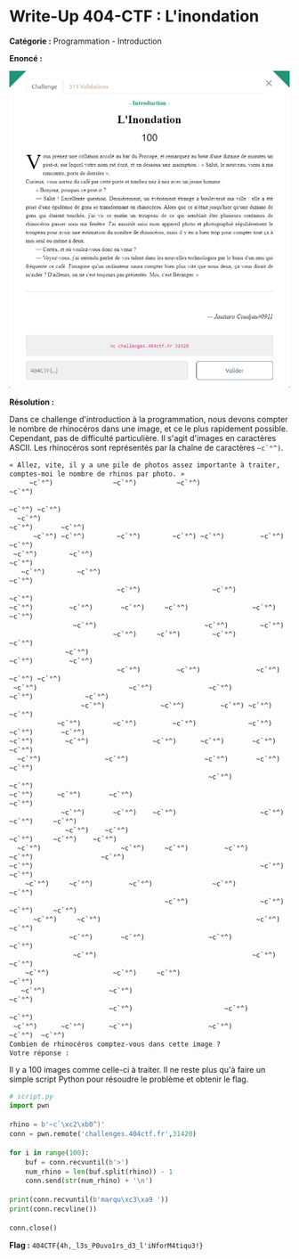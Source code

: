 # Write-Up 404-CTF : L'inondation

__Catégorie :__ Programmation - Introduction

**Enoncé :**

![Enoncé du challenge](images/enonce.png)

**Résolution :**

Dans ce challenge d'introduction à la programmation, nous devons compter le nombre de rhinocéros dans une image, et ce le plus rapidement possible.  
Cependant, pas de difficulté particulière. Il s'agit d'images en caractères ASCII. Les rhinocéros sont représentés par la chaîne de caractères ``~c`°^)``.  

```
« Allez, vite, il y a une pile de photos assez importante à traiter,
comptes-moi le nombre de rhinos par photo. »
     ~c`°^)               ~c`°^)          ~c`°^)                                    ~c`°^)
                                                                 ~c`°^) ~c`°^)
  ~c`°^)                                                                   ~c`°^)       ~c`°^)
      ~c`°^) ~c`°^)        ~c`°^)        ~c`°^) ~c`°^)         ~c`°^)       ~c`°^)
 ~c`°^)        ~c`°^)                                                                 ~c`°^)
   ~c`°^)        ~c`°^)                                                   ~c`°^)
                           ~c`°^)                  ~c`°^)                ~c`°^)
~c`°^)         ~c`°^)       ~c`°^)     ~c`°^)                ~c`°^)                       ~c`°^)
                ~c`°^)                           ~c`°^)        ~c`°^)
                          ~c`°^)     ~c`°^)        ~c`°^)                             ~c`°^)
              ~c`°^)                                                      ~c`°^)         ~c`°^)
                           ~c`°^)         ~c`°^)              ~c`°^)         ~c`°^) ~c`°^)
 ~c`°^)                       ~c`°^)              ~c`°^)         ~c`°^)             ~c`°^)
                  ~c`°^)              ~c`°^)         ~c`°^) ~c`°^)                   ~c`°^)
            ~c`°^)        ~c`°^)         ~c`°^)             ~c`°^)       ~c`°^)       ~c`°^)
~c`°^)        ~c`°^)                ~c`°^)      ~c`°^)       ~c`°^)       ~c`°^)
  ~c`°^)                ~c`°^)                   ~c`°^)       ~c`°^)                    ~c`°^)
                                                  ~c`°^)                               ~c`°^)
~c`°^)      ~c`°^)       ~c`°^)                                                           ~c`°^)
             ~c`°^)       ~c`°^)    ~c`°^)                     ~c`°^)         ~c`°^)     ~c`°^)
              ~c`°^)    ~c`°^)                                    ~c`°^)     ~c`°^)    ~c`°^)
  ~c`°^)                    ~c`°^)     ~c`°^)         ~c`°^)     ~c`°^)                 ~c`°^)
~c`°^)                                                         ~c`°^)       ~c`°^)
    ~c`°^)     ~c`°^)         ~c`°^)               ~c`°^)                             ~c`°^)
                                       ~c`°^)                  ~c`°^)     ~c`°^)     ~c`°^)
      ~c`°^)     ~c`°^)                                       ~c`°^)                 ~c`°^)
               ~c`°^)       ~c`°^)                ~c`°^)                 ~c`°^)
                ~c`°^)                                       ~c`°^)                       ~c`°^)
    ~c`°^)                ~c`°^)     ~c`°^)                                   ~c`°^)
   ~c`°^)                ~c`°^)                                                        ~c`°^)
                         ~c`°^)                       ~c`°^)               ~c`°^)
 ~c`°^)      ~c`°^)      ~c`°^)                   ~c`°^)                     ~c`°^)  ~c`°^)
Combien de rhinocéros comptez-vous dans cette image ?
Votre réponse :
```

Il y a 100 images comme celle-ci à traiter. Il ne reste plus qu'à faire un simple script Python pour résoudre le problème et obtenir le flag.

```python
# script.py
import pwn

rhino = b'~c`\xc2\xb0^)'
conn = pwn.remote('challenges.404ctf.fr',31420)

for i in range(100):
    buf = conn.recvuntil(b'>')
    num_rhino = len(buf.split(rhino)) - 1
    conn.send(str(num_rhino) + '\n')

print(conn.recvuntil(b'marqu\xc3\xa9 '))
print(conn.recvline())

conn.close()
```

**Flag :** `404CTF{4h,_l3s_P0uvo1rs_d3_l'iNforM4tiqu3!}`